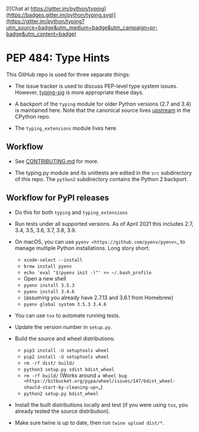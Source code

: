 [![Chat at https://gitter.im/python/typing](https://badges.gitter.im/python/typing.svg)](https://gitter.im/python/typing?utm_source=badge&utm_medium=badge&utm_campaign=pr-badge&utm_content=badge)

PEP 484: Type Hints
===================

This GitHub repo is used for three separate things:

- The issue tracker is used to discuss PEP-level type system issues.
  However,
  [typing-sig](https://mail.python.org/mailman3/lists/typing-sig.python.org/)
  is more appropriate these days.

- A backport of the `typing` module for older Python versions (2.7 and
  3.4) is maintained here.  Note that the canonical source lives
  [upstream](https://github.com/python/cpython/blob/master/Lib/typing.py)
  in the CPython repo.

- The `typing_extensions` module lives here.

Workflow
--------

* See [CONTRIBUTING.md](/CONTRIBUTING.md) for more.

* The typing.py module and its unittests are edited in the `src`
  subdirectory of this repo. The `python2` subdirectory contains the
  Python 2 backport.

Workflow for PyPI releases
--------------------------

* Do this for both `typing` and `typing_extensions`

* Run tests under all supported versions. As of April 2021 this includes
  2.7, 3.4, 3.5, 3.6, 3.7, 3.8, 3.9.

* On macOS, you can use `pyenv <https://github.com/pyenv/pyenv>`_ to
  manage multiple Python installations. Long story short:

  * ``xcode-select --install``
  * ``brew install pyenv``
  * ``echo 'eval "$(pyenv init -)"' >> ~/.bash_profile``
  * Open a new shell
  * ``pyenv install 3.5.3``
  * ``pyenv install 3.4.6``
  * (assuming you already have 2.7.13 and 3.6.1 from Homebrew)
  * ``pyenv global system 3.5.3 3.4.6``

* You can use ``tox`` to automate running tests.

* Update the version number in ``setup.py``.

* Build the source and wheel distributions:

  * ``pip3 install -U setuptools wheel``
  * ``pip2 install -U setuptools wheel``
  * ``rm -rf dist/ build/``
  * ``python3 setup.py sdist bdist_wheel``
  * ``rm -rf build/`` (Works around `a Wheel bug <https://bitbucket.org/pypa/wheel/issues/147/bdist_wheel-should-start-by-cleaning-up>`_)
  * ``python2 setup.py bdist_wheel``

* Install the built distributions locally and test (if you
  were using ``tox``, you already tested the source distribution).

* Make sure twine is up to date, then run ``twine upload dist/*``.
